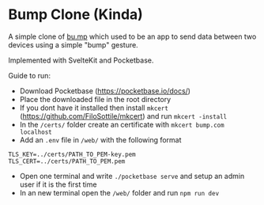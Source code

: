 # Bump Clone (Kinda)

A simple clone of [bu.mp](bu.mp) which used to be an app to send data between two devices using a simple "bump" gesture.

Implemented with SvelteKit and Pocketbase.

Guide to run:
- Download Pocketbase (https://pocketbase.io/docs/)
- Place the downloaded file in the root directory
- If you dont have it installed then install `mkcert` (https://github.com/FiloSottile/mkcert) and run `mkcert -install`
- In the `/certs/` folder create an certificate with `mkcert bump.com localhost`
- Add an `.env` file in `/web/` with the following format
```
TLS_KEY=../certs/PATH_TO_PEM-key.pem
TLS_CERT=../certs/PATH_TO_PEM.pem
```
- Open one terminal and write `./pocketbase serve` and setup an admin user if it is the first time
- In an new terminal open the `/web/` folder and run `npm run dev`